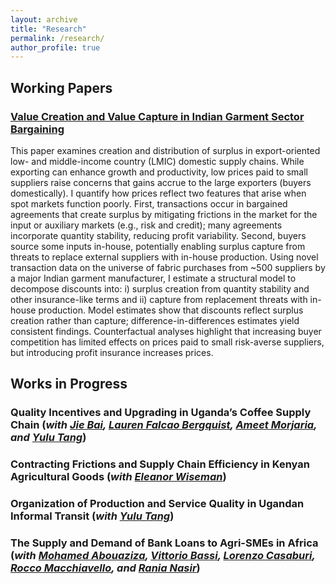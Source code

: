 ```yaml
---
layout: archive
title: "Research"
permalink: /research/
author_profile: true
---
```

## Working Papers

### [Value Creation and Value Capture in Indian Garment Sector Bargaining](https://drive.google.com/file/d/1SpxGm7bKFBeSrq-szBUWVIQKxTBr8SeM/view?usp=drive_link)


This paper examines creation and distribution of surplus in export-oriented low- and middle-income country (LMIC) domestic supply chains. While exporting can enhance growth and productivity, low prices paid to small suppliers raise concerns that gains accrue to the large exporters (buyers domestically). I quantify how prices reflect two features that arise when spot markets function poorly. First, transactions occur in bargained agreements that create surplus by mitigating frictions in the market for the input or auxiliary markets (e.g., risk and credit); many agreements incorporate quantity stability, reducing profit variability. Second, buyers source some inputs in-house, potentially enabling surplus capture from threats to replace external suppliers with in-house production. Using novel transaction data on the universe of fabric purchases from ~500 suppliers by a major Indian garment manufacturer, I estimate a structural model to decompose discounts into: i) surplus creation from quantity stability and other insurance-like terms and ii) capture from replacement threats with in-house production. Model estimates show that discounts reflect surplus creation rather than capture; difference-in-differences estimates yield consistent findings. Counterfactual analyses highlight that increasing buyer competition has limited effects on prices paid to small risk-averse suppliers, but introducing profit insurance increases prices. 


## Works in Progress 

### Quality Incentives and Upgrading in Uganda’s Coffee Supply Chain (_with [Jie Bai](https://sites.google.com/site/jiebaiecon/home), [Lauren Falcao Bergquist](https://sites.google.com/site/laurenfbergquist), [Ameet Morjaria](https://sites.google.com/site/ameetmorjaria), and [Yulu Tang](https://sites.google.com/view/yulutang)_)


### Contracting Frictions and Supply Chain Efficiency in Kenyan Agricultural Goods  (_with [Eleanor Wiseman](https://www.eleanorwiseman.com/)_) 

### Organization of Production and Service Quality in Ugandan Informal Transit (_with [Yulu Tang](https://sites.google.com/view/yulutang)_)

### The Supply and Demand of Bank Loans to Agri-SMEs in Africa (_with [Mohamed Abouaziza](https://sites.google.com/view/mohamed-abouaziza), [Vittorio Bassi](http://www.vittoriobassi.com/), [Lorenzo Casaburi](https://www.econ.uzh.ch/en/people/faculty/casaburi.html), [Rocco Macchiavello](https://sites.google.com/site/roccomacchiavello/), and [Rania Nasir](https://www.theigc.org/people/rania-nasir)_) 


